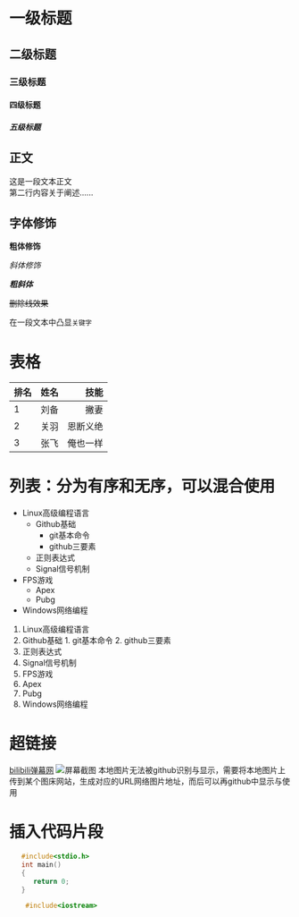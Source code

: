 


# 一级标题
## 二级标题
### 三级标题
#### 四级标题
##### 五级标题


## 正文
   这是一段文本正文<br>
第二行内容关于阐述......<br>

## 字体修饰

**粗体修饰**

*斜体修饰*

***粗斜体***

~~删除线效果~~

在一段文本中凸显`关键字`

# 表格
|排名|姓名|技能|
--|:--:|--:
|1|刘备|撇妻|
|2|关羽|恩断义绝|
|3|张飞|俺也一样|


# 列表：分为有序和无序，可以混合使用
* Linux高级编程语言
  * Github基础
    * git基本命令
    * github三要素
  * 正则表达式
  * Signal信号机制
* FPS游戏
  * Apex
  * Pubg
* Windows网络编程

1. Linux高级编程语言
  1. Github基础
    1. git基本命令
    2. github三要素
  2. 正则表达式
  3. Signal信号机制
2. FPS游戏
  1. Apex
  2. Pubg
3. Windows网络编程

# 超链接
[bilibili弹幕网](https://www.bilibili.com "点击跳转")
![屏幕截图](C://Users//86159//Pictures//Screenshots//111.png "点击跳转")
     本地图片无法被github识别与显示，需要将本地图片上传到某个图床网站，生成对应的URL网络图片地址，而后可以再github中显示与使用

# 插入代码片段

```c
   #include<stdio.h>
   int main()
   {
      return 0;
   }

```   

```cpp
    #include<iostream>

```

    



